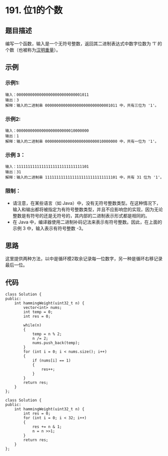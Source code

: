 # 191. 位1的个数

## 题目描述

编写一个函数，输入是一个无符号整数，返回其二进制表达式中数字位数为 ‘1’ 的个数（也被称为[汉明重量](https://baike.baidu.com/item/汉明重量)）。

## 示例

### 示例1:

```
输入：00000000000000000000000000001011
输出：3
解释：输入的二进制串 00000000000000000000000000001011 中，共有三位为 '1'。
```

### 示例2:

```
输入：00000000000000000000000010000000
输出：1
解释：输入的二进制串 00000000000000000000000010000000 中，共有一位为 '1'。
```

### 示例 3：

```
输入：11111111111111111111111111111101
输出：31
解释：输入的二进制串 11111111111111111111111111111101 中，共有 31 位为 '1'。
```

### 限制：

- 请注意，在某些语言（如 Java）中，没有无符号整数类型。在这种情况下，输入和输出都将被指定为有符号整数类型，并且不应影响您的实现，因为无论整数是有符号的还是无符号的，其内部的二进制表示形式都是相同的。
- 在 Java 中，编译器使用二进制补码记法来表示有符号整数。因此，在上面的 示例 3 中，输入表示有符号整数 -3。

## 思路

这里提供两种方法，以中是循环模2取余记录每一位数字，另一种是循环右移记录最后一位。

## 代码

```
class Solution {
public:
    int hammingWeight(uint32_t n) {
        vector<int> nums;
        int temp = 0;
        int res = 0;

        while(n)
        {
            temp = n % 2;
            n /= 2;
            nums.push_back(temp);
        }
        for (int i = 0; i < nums.size(); i++)
        {
            if (nums[i] == 1)
            {
                res++;
            }
        }
        return res;
    }
};

class Solution {
public:
    int hammingWeight(uint32_t n) {
        int res = 0;
        for (int i = 0; i < 32; i++)
        {
            res += n & 1;
            n = n >>1;
        }
        return res;
    }
};
```

